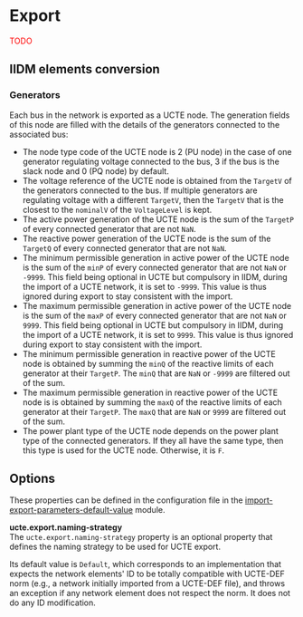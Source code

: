 # Export

<span style="color: red">TODO</span>

## IIDM elements conversion

### Generators
Each bus in the network is exported as a UCTE node. The generation fields of this node are filled with the details of 
the generators connected to the associated bus:
- The node type code of the UCTE node is 2 (PU node) in the case of one generator regulating voltage connected to the bus, 
3 if the bus is the slack node and 0 (PQ node) by default.
- The voltage reference of the UCTE node is obtained from the `TargetV` of the generators connected to the bus.
If multiple generators are regulating voltage with a different `TargetV`, then the `TargetV` that is the closest to the
`nominalV` of the `VoltageLevel` is kept. 
- The active power generation of the UCTE node is the sum of the `TargetP` of every connected generator that are not `NaN`.
- The reactive power generation of the UCTE node is the sum of the `TargetQ` of every connected generator that are not `NaN`.
- The minimum permissible generation in active power of the UCTE node is the sum of the `minP` of every connected generator 
that are not `NaN` or `-9999`. This field being optional in UCTE but compulsory in IIDM, during the import of a UCTE network, 
it is set to `-9999`. This value is thus ignored during export to stay consistent with the import.
- The maximum permissible generation in active power of the UCTE node is the sum of the `maxP` of every connected generator
that are not `NaN` or `9999`. This field being optional in UCTE but compulsory in IIDM, during the import of a UCTE network,
it is set to `9999`. This value is thus ignored during export to stay consistent with the import.
- The minimum permissible generation in reactive power of the UCTE node is obtained by summing the `minQ` of the reactive
limits of each generator at their `TargetP`. The `minQ` that are `NaN` or `-9999` are filtered out of the sum.
- The maximum permissible generation in reactive power of the UCTE node is is obtained by summing the `maxQ` of the reactive
limits of each generator at their `TargetP`. The `maxQ` that are `NaN` or `9999` are filtered out of the sum.
- The power plant type of the UCTE node depends on the power plant type of the connected generators. If they all have the
same type, then this type is used for the UCTE node. Otherwise, it is `F`.

## Options
These properties can be defined in the configuration file in the [import-export-parameters-default-value](../../user/configuration/import-export-parameters-default-value.md#import-export-parameters-default-value) module.

**ucte.export.naming-strategy**  
The `ucte.export.naming-strategy` property is an optional property that defines the naming strategy to be used for UCTE export.

Its default value is `Default`, which corresponds to an implementation that expects the network elements' ID to be totally compatible with UCTE-DEF norm (e.g., a network initially imported from a UCTE-DEF file), and throws an exception if any network element does not respect the norm. It does not do any ID modification.
